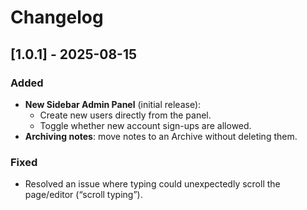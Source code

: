 # Changelog

## [1.0.1] - 2025-08-15
### Added
- **New Sidebar Admin Panel** (initial release):
  - Create new users directly from the panel.
  - Toggle whether new account sign-ups are allowed.
- **Archiving notes**: move notes to an Archive without deleting them.

### Fixed
- Resolved an issue where typing could unexpectedly scroll the page/editor (“scroll typing”).
